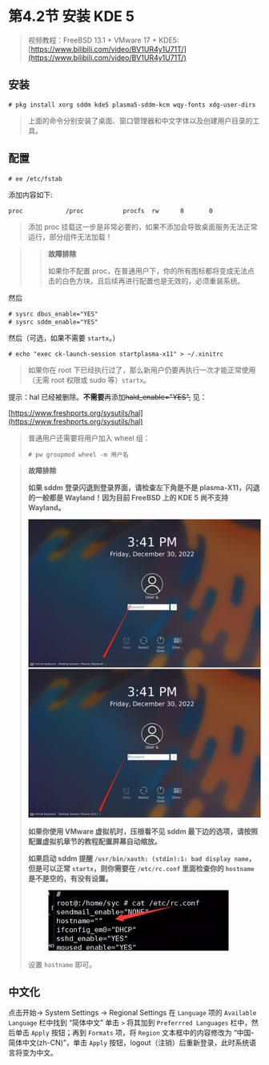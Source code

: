 # 第4.2节 安装 KDE 5

> 视频教程：FreeBSD 13.1 + VMware 17 + KDE5: [https://www.bilibili.com/video/BV1UR4y1U71T/](https://www.bilibili.com/video/BV1UR4y1U71T/)

## 安装

```
# pkg install xorg sddm kde5 plasma5-sddm-kcm wqy-fonts xdg-user-dirs
```

> 上面的命令分别安装了桌面、窗口管理器和中文字体以及创建用户目录的工具。

## 配置

`# ee /etc/fstab`

添加内容如下:

```
proc            /proc           procfs  rw      0       0
```

> 添加 proc 挂载这一步是非常必要的，如果不添加会导致桌面服务无法正常运行，部分组件无法加载！

> > **故障排除**
> >
> > 如果你不配置 proc，在普通用户下，你的所有图标都将变成无法点击的白色方块。且后续再进行配置也是无效的，必须重装系统。

然后

```
# sysrc dbus_enable="YES"
# sysrc sddm_enable="YES"
```

然后（可选，如果不需要 `startx`。）

```
# echo "exec ck-launch-session startplasma-x11" > ~/.xinitrc
```

> 如果你在 root 下已经执行过了，那么新用户仍要再执行一次才能正常使用（无需 root 权限或 sudo 等）`startx`。

提示：hal 已经被删除。**不需要**再添加~~hald\_enable="YES",~~ 见：

[https://www.freshports.org/sysutils/hal](https://www.freshports.org/sysutils/hal)

> 普通用户还需要将用户加入 wheel 组：
>
> ```
> # pw groupmod wheel -m 用户名
> ```

> **故障排除**
>
> **如果 sddm 登录闪退到登录界面，请检查左下角是不是 plasma-X11，闪退的一般都是 Wayland！因为目前 FreeBSD 上的 KDE 5 尚不支持 Wayland。**
>
> <img src="../.gitbook/assets/Wayland.png" alt="" data-size="original"><img src="../.gitbook/assets/x11.png" alt="" data-size="original">
>
> **如果你使用 VMware 虚拟机时，压根看不见 sddm 最下边的选项，请按照配置虚拟机章节的教程配置屏幕自动缩放。**
>
> **如果启动 sddm 提醒 `/usr/bin/xauth: (stdin):1: bad display name`，但是可以正常 `startx`，则你需要在 `/etc/rc.conf` 里面检查你的 `hostname` 是不是空的，有没有设置。**
> 
> <figure><img src="../.gitbook/assets/errornohostname.png" alt=""><figcaption></figcaption></figure>
>
>设置 `hostname` 即可。



## 中文化

点击开始-> System Settings -> Regional Settings 在 `Language` 项的 `Available Language` 栏中找到 “简体中文” 单击 `>` 将其加到 `Preferrred Languages` 栏中，然后单击 `Apply` 按钮；再到 `Formats` 项，将 `Region` 文本框中的内容修改为 “中国-简体中文(zh-CN)”，单击 `Apply` 按钮，logout（注销）后重新登录，此时系统语言将变为中文。
